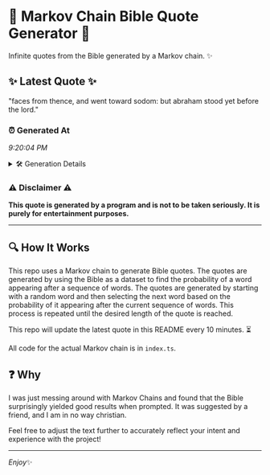 # 📖 Markov Chain Bible Quote Generator 📖

Infinite quotes from the Bible generated by a Markov chain. ✨

## ✨ Latest Quote ✨
"faces from thence, and went toward sodom: but abraham stood yet before the lord."

### ⏰ Generated At
*9:20:04 PM*

<details>
    <summary>🛠️ Generation Details</summary>
    <p>
        <strong>🌱 Seed:</strong> faces<br>
        <strong>🔄 Iterations:</strong> 13<br>
        <strong>📜 Context History:</strong><br>[ faces ]: from<br>[ faces, from ]: thence,<br>[ faces, from, thence, ]: and<br>[ faces, from, thence,, and ]: went<br>[ faces, from, thence,, and, went ]: toward<br>[ faces, from, thence,, and, went, toward ]: sodom:<br>[ from, thence,, and, went, toward, sodom: ]: but<br>[ thence,, and, went, toward, sodom:, but ]: abraham<br>[ and, went, toward, sodom:, but, abraham ]: stood<br>[ went, toward, sodom:, but, abraham, stood ]: yet<br>[ toward, sodom:, but, abraham, stood, yet ]: before<br>[ sodom:, but, abraham, stood, yet, before ]: the<br>[ but, abraham, stood, yet, before, the ]: lord.<br>
    </p>
</details>

### ⚠️ Disclaimer ⚠️
**This quote is generated by a program and is not to be taken seriously. It is purely for entertainment purposes.**

---

## 🔍 How It Works

This repo uses a Markov chain to generate Bible quotes. The quotes are generated by using the Bible as a dataset to find the probability of a word appearing after a sequence of words. The quotes are generated by starting with a random word and then selecting the next word based on the probability of it appearing after the current sequence of words. This process is repeated until the desired length of the quote is reached.

This repo will update the latest quote in this README every 10 minutes. ⏳

All code for the actual Markov chain is in `index.ts`.

## ❓ Why

I was just messing around with Markov Chains and found that the Bible surprisingly yielded good results when prompted. 
It was suggested by a friend, and I am in no way christian.

Feel free to adjust the text further to accurately reflect your intent and experience with the project!

---

*Enjoy*✨
